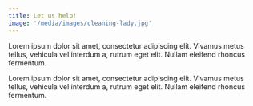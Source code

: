 ```yaml
---
title: Let us help!
image: '/media/images/cleaning-lady.jpg'
---
```


Lorem ipsum dolor sit amet, consectetur adipiscing elit. Vivamus metus tellus, vehicula vel interdum a, rutrum eget elit. Nullam eleifend rhoncus fermentum.

Lorem ipsum dolor sit amet, consectetur adipiscing elit. Vivamus metus tellus, vehicula vel interdum a, rutrum eget elit. Nullam eleifend rhoncus fermentum.
